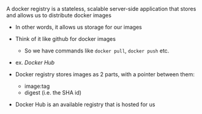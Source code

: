 
A docker registry is a stateless, scalable server-side application that stores and allows us to distribute docker images
- In other words, it allows us storage for our images

- Think of it like github for docker images
    - So we have commands like `docker pull`, `docker push` etc.
- ex. *Docker Hub*
- Docker registry stores images as 2 parts, with a pointer between them:
    - image:tag
    - digest (i.e. the SHA id)
- Docker Hub is an available registry that is hosted for us 
